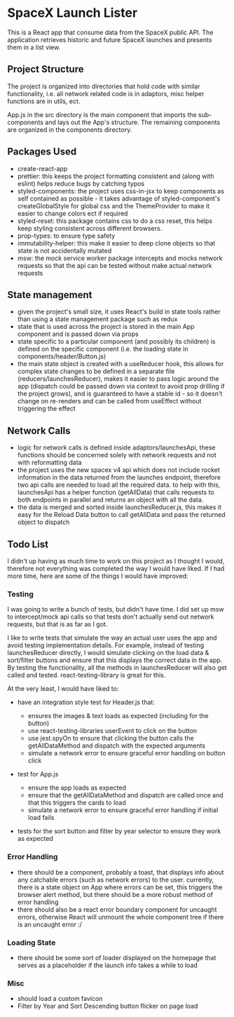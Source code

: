 # SpaceX Launch Lister

This is a React app that consume data from the SpaceX public API. The application retrieves historic and future SpaceX launches and presents them in a list view.

## Project Structure

The project is organized into directories that hold code with similar functionality, i.e. all network related code is in adaptors, misc helper functions are in utils, ect.

App.js in the src directory is the main component that imports the sub-components and lays out the App's structure. The remaining components are organized in the components directory.

## Packages Used

- create-react-app
- prettier: this keeps the project formatting consistent and (along with eslint) helps reduce bugs by catching typos
- styled-components: the project uses css-in-jsx to keep components as self contained as possible - it takes advantage of styled-component's createGlobalStyle for global css and the ThemeProvider to make it easier to change colors ect if required
- styled-reset: this package contains css to do a css reset, this helps keep styling consistent across different browsers.
- prop-types: to ensure type safety
- immutability-helper: this make it easier to deep clone objects so that state is not accidentally mutated
- msw: the mock service worker package intercepts and mocks network requests so that the api can be tested without make actual network requests

## State management

- given the project's small size, it uses React's build in state tools rather than using a state management package such as redux
- state that is used across the project is stored in the main App component and is passed down via props
- state specific to a particular component (and possibly its children) is defined on the specific component (i.e. the loading state in components/header/Button.js)
- the main state object is created with a useReducer hook, this allows for complex state changes to be defined in a separate file (reducers/launchesReducer), makes it easier to pass logic around the app (dispatch could be passed down via context to avoid prop drilling if the project grows), and is guaranteed to have a stable id - so it doesn't change on re-renders and can be called from useEffect without triggering the effect

## Network Calls

- logic for network calls is defined inside adaptors/launchesApi, these functions should be concerned solely with network requests and not with reformatting data
- the project uses the new spacex v4 api which does not include rocket information in the data returned from the launches endpoint, therefore two api calls are needed to load all the required data. to help with this, launchesApi has a helper function (getAllData) that calls requests to both endpoints in parallel and returns an object with all the data.
- the data is merged and sorted inside launchesReducer.js, this makes it easy for the Reload Data button to call getAllData and pass the returned object to dispatch

## Todo List

I didn't up having as much time to work on this project as I thought I would, therefore not everything was completed the way I would have liked. If I had more time, here are some of the things I would have improved:

### Testing

I was going to write a bunch of tests, but didn't have time. I did set up msw to intercept/mock api calls so that tests don't actually send out network requests, but that is as far as I got.

I like to write tests that simulate the way an actual user uses the app and avoid testing implementation details. For example, instead of testing launchesReducer directly, I would simulate clicking on the load data & sort/filter buttons and ensure that this displays the correct data in the app. By testing the functionality, all the methods in launchesReducer will also get called and tested. react-testing-library is great for this.

At the very least, I would have liked to:

- have an integration style test for Header.js that:

  - ensures the images & text loads as expected (including for the button)
  - use react-testing-libraries userEvent to click on the button
  - use jest.spyOn to ensure that clicking the button calls the getAllDataMethod and dispatch with the expected arguments
  - simulate a network error to ensure graceful error handling on button click

- test for App.js

  - ensure the app loads as expected
  - ensure that the getAllDataMethod and dispatch are called once and that this triggers the cards to load
  - simulate a network error to ensure graceful error handling if initial load fails

- tests for the sort button and filter by year selector to ensure they work as expected

### Error Handling

- there should be a component, probably a toast, that displays info about any catchable errors (such as network errors) to the user. currently, there is a state object on App where errors can be set, this triggers the browser alert method, but there should be a more robust method of error handling
- there should also be a react error boundary component for uncaught errors, otherwise React will unmount the whole component tree if there is an uncaught error :/

### Loading State

- there should be some sort of loader displayed on the homepage that serves as a placeholder if the launch info takes a while to load

### Misc

- should load a custom favicon
- Filter by Year and Sort Descending button flicker on page load
